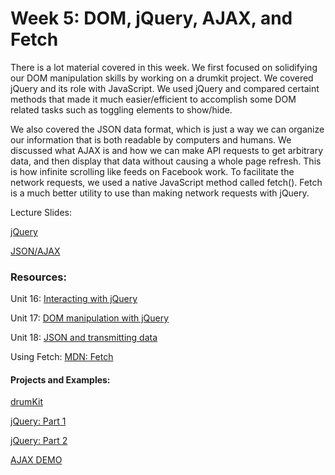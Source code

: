 # Week 5: DOM, jQuery, AJAX, and Fetch


There is a lot material covered in this week. We first focused on solidifying our DOM manipulation skills by working on a 
drumkit project. We covered jQuery and its role with JavaScript. We used jQuery and compared certaint methods that made it much
easier/efficient to accomplish some DOM related tasks such as toggling elements to show/hide. 

We also covered the JSON data format, which is just a way we can organize our information that is both readable by 
computers and humans. We discussed what AJAX is and how we can make API requests to get arbitrary data, and then display that data
without causing a whole page refresh. This is how infinite scrolling like feeds on Facebook work. To facilitate the network requests,
we used a native JavaScript method called fetch(). Fetch is a much better utility to use than making network requests with jQuery.


Lecture Slides: 

[jQuery](https://docs.google.com/presentation/d/1jc6AaiGLl9l0Hwh4C3pZTuVX_gARxeMzoxqhOZ-O-ps/edit?usp=sharing)

[JSON/AJAX](https://docs.google.com/presentation/d/1VuGYwbSuD5_G_0xfFPN9bxmhDr7D3glwc2hpWZJndeM/edit?usp=sharing)

### Resources:
Unit 16: [Interacting with jQuery](https://learn.galvanize.com/cohorts/336/units/3967)

Unit 17: [DOM manipulation with jQuery](https://learn.galvanize.com/cohorts/336/units/3968)

Unit 18: [JSON and transmitting data](https://learn.galvanize.com/cohorts/336/units/3969)

Using Fetch: [MDN: Fetch](https://developer.mozilla.org/en-US/docs/Web/API/Fetch_API/Using_Fetch)

#### Projects and Examples:

[drumKit](https://github.com/warandoates/JS-Foundations-Course/tree/master/05-weekFive/drumKit)

[jQuery: Part 1](https://github.com/warandoates/JS-Foundations-Course/tree/master/05-weekFive/jQuery-Practice1)

[jQuery: Part 2](https://github.com/warandoates/JS-Foundations-Course/tree/master/05-weekFive/jQuery-Practice2)

[AJAX DEMO](https://github.com/warandoates/JS-Foundations-Course/tree/master/05-weekFive/ajax-example)
